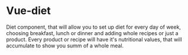# Vue-diet
Diet component, that will allow you to set up diet for every day of week, choosing breakfast, lunch or dinner and adding whole recipes or just a product. Every product or recipe will have it's nutritional values, that will accumulate to show you summ of a whole meal.
